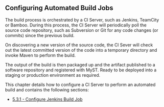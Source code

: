 ## Configuring Automated Build Jobs
The build process is orchestrated by a CI Server, such as Jenkins, TeamCity or Bamboo. During this process, the CI Server will periodically poll the source code repository, such as Subversion or Git for any code changes (or commits) since the previous build. 

On discovering a new version of the source code, the CI Sever will check out the latest committed version of the code into a temporary directory and invoke Maven to perform the build. 

The output of the build is then packaged up and the artifact published to a software repository and registered with MyST. Ready to be deployed into a staging or production environment as required.

This chapter details how to configure a CI Server to perform an automated build and contains the following sections:
* [5.3.1 - Configure Jenkins Build Job](/part5/5.3.configureAutomatedBuild/5.3.1.configureJenkinsBuildJob.md)








